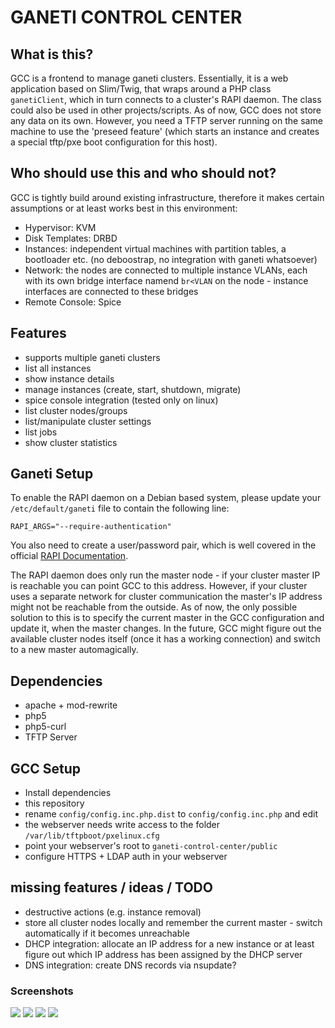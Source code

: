 # GANETI CONTROL CENTER

## What is this?

GCC is a frontend to manage ganeti clusters. Essentially, it is a web application based on Slim/Twig, that wraps around a PHP class ```ganetiClient```, which in turn connects to a cluster's RAPI daemon. The class could also be used in other projects/scripts. As of now, GCC does not store any data on its own. However, you need a TFTP server running on the same machine to use the 'preseed feature' (which starts an instance and creates a special tftp/pxe boot configuration for this host).

## Who should use this and who should not?

GCC is tightly build around existing infrastructure, therefore it makes certain assumptions or at least works best in this environment:
* Hypervisor: KVM
* Disk Templates: DRBD
* Instances: independent virtual machines with partition tables, a bootloader etc. (no deboostrap, no integration with ganeti whatsoever)
* Network: the nodes are connected to multiple instance VLANs, each with its own bridge interface namend ```br<VLAN``` on the node - instance interfaces are connected to these bridges
* Remote Console: Spice

## Features

* supports multiple ganeti clusters
* list all instances
* show instance details
* manage instances (create, start, shutdown, migrate)
* spice console integration (tested only on linux)
* list cluster nodes/groups
* list/manipulate cluster settings
* list jobs
* show cluster statistics

## Ganeti Setup

To enable the RAPI daemon on a Debian based system, please update your ```/etc/default/ganeti``` file to contain the following line:
```
RAPI_ARGS="--require-authentication"
```
You also need to create a user/password pair, which is well covered in the official [RAPI Documentation](http://docs.ganeti.org/ganeti/2.15/html/rapi.html#users-and-passwords).

The RAPI daemon does only run the master node - if your cluster master IP is reachable you can point GCC to this address. However, if your cluster uses a separate network for cluster communication the master's IP address might not be reachable from the outside. As of now, the only possible solution to this is to specify the current master in the GCC configuration and update it, when the master changes. In the future, GCC might figure out the available cluster nodes itself (once it has a working connection) and switch to a new master automagically. 

## Dependencies

* apache + mod-rewrite
* php5
* php5-curl
* TFTP Server

## GCC Setup

* Install dependencies 
* this repository
* rename ```config/config.inc.php.dist``` to ```config/config.inc.php``` and edit
* the webserver needs write access to the folder ```/var/lib/tftpboot/pxelinux.cfg```
* point your webserver's root to ```ganeti-control-center/public```
* configure HTTPS + LDAP auth in your webserver

## missing features / ideas / TODO

* destructive actions (e.g. instance removal)
* store all cluster nodes locally and remember the current master - switch automatically if it becomes unreachable
* DHCP integration: allocate an IP address for a new instance or at least figure out which IP address has been assigned by the DHCP server
* DNS integration: create DNS records via nsupdate? 

### Screenshots

[<img src="http://s15.postimg.org/mms00ql93/gcc_clusternodes.jpg">](http://s15.postimg.org/i0vvsdzq3/gcc_clusternodes.png)
[<img src="http://s8.postimg.org/98xr6m9g1/gcc_instancedetails.jpg">](http://s8.postimg.org/qm81lh4r9/gcc_instancedetails.png)
[<img src="http://s11.postimg.org/wvg91a467/gcc_instances.jpg">](http://s11.postimg.org/byk0wm65f/gcc_instances.png)
[<img src="http://s32.postimg.org/apwyrcmh1/gcc_stats.png">](http://s32.postimg.org/apwyrcmh1/gcc_stats.png)
